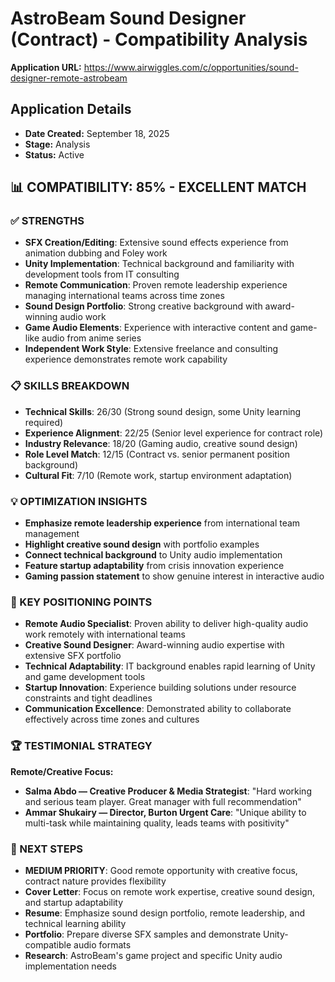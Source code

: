 # AstroBeam Sound Designer (Contract) - Compatibility Analysis

**Application URL:** https://www.airwiggles.com/c/opportunities/sound-designer-remote-astrobeam

## Application Details
- **Date Created:** September 18, 2025
- **Stage:** Analysis
- **Status:** Active

## 📊 COMPATIBILITY: 85% - EXCELLENT MATCH

### ✅ STRENGTHS
- **SFX Creation/Editing**: Extensive sound effects experience from animation dubbing and Foley work
- **Unity Implementation**: Technical background and familiarity with development tools from IT consulting
- **Remote Communication**: Proven remote leadership experience managing international teams across time zones
- **Sound Design Portfolio**: Strong creative background with award-winning audio work
- **Game Audio Elements**: Experience with interactive content and game-like audio from anime series
- **Independent Work Style**: Extensive freelance and consulting experience demonstrates remote work capability

### 📋 SKILLS BREAKDOWN
- **Technical Skills**: 26/30 (Strong sound design, some Unity learning required)
- **Experience Alignment**: 22/25 (Senior level experience for contract role)
- **Industry Relevance**: 18/20 (Gaming audio, creative sound design)
- **Role Level Match**: 12/15 (Contract vs. senior permanent position background)
- **Cultural Fit**: 7/10 (Remote work, startup environment adaptation)

### 💡 OPTIMIZATION INSIGHTS
- **Emphasize remote leadership experience** from international team management
- **Highlight creative sound design** with portfolio examples
- **Connect technical background** to Unity audio implementation
- **Feature startup adaptability** from crisis innovation experience
- **Gaming passion statement** to show genuine interest in interactive audio

### 🎯 KEY POSITIONING POINTS
- **Remote Audio Specialist**: Proven ability to deliver high-quality audio work remotely with international teams
- **Creative Sound Designer**: Award-winning audio expertise with extensive SFX portfolio
- **Technical Adaptability**: IT background enables rapid learning of Unity and game development tools
- **Startup Innovation**: Experience building solutions under resource constraints and tight deadlines
- **Communication Excellence**: Demonstrated ability to collaborate effectively across time zones and cultures

### 🏆 TESTIMONIAL STRATEGY
**Remote/Creative Focus:**
- **Salma Abdo — Creative Producer & Media Strategist**: "Hard working and serious team player. Great manager with full recommendation"
- **Ammar Shukairy — Director, Burton Urgent Care**: "Unique ability to multi-task while maintaining quality, leads teams with positivity"

### 📌 NEXT STEPS
- **MEDIUM PRIORITY**: Good remote opportunity with creative focus, contract nature provides flexibility
- **Cover Letter**: Focus on remote work expertise, creative sound design, and startup adaptability
- **Resume**: Emphasize sound design portfolio, remote leadership, and technical learning ability
- **Portfolio**: Prepare diverse SFX samples and demonstrate Unity-compatible audio formats
- **Research**: AstroBeam's game project and specific Unity audio implementation needs